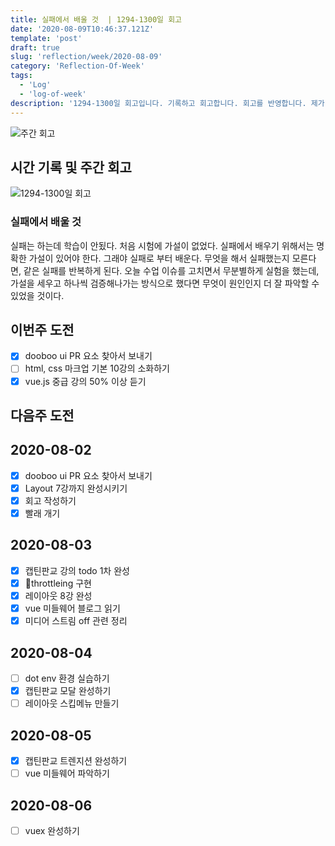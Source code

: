 ```yaml
---
title: 실패에서 배울 것  | 1294-1300일 회고
date: '2020-08-09T10:46:37.121Z'
template: 'post'
draft: true
slug: 'reflection/week/2020-08-09'
category: 'Reflection-Of-Week'
tags:
  - 'Log'
  - 'log-of-week'
description: '1294-1300일 회고입니다. 기록하고 회고합니다. 회고를 반영합니다. 제가 자라는 방식입니다.'
---
```

![주간 회고](https://imgur.com/PwMHNaY.png)



## 시간 기록 및 주간 회고 

![1294-1300일 회고](.png)

### 실패에서 배울 것 
실패는 하는데 학습이 안됬다. 처음 시험에 가설이 없었다. 실패에서 배우기 위해서는 명확한 가설이 있어야 한다. 그래야 실패로 부터 배운다. 무엇을 해서 실패했는지 모른다면, 같은 실패를 반복하게 된다. 오늘 수업 이슈를 고치면서 무분별하게 실험을 했는데, 가설을 세우고 하나씩 검증해나가는 방식으로 했다면 무엇이 원인인지 더 잘 파악할 수 있었을 것이다.

## 이번주 도전
- [x] dooboo ui PR 요소 찾아서 보내기 
- [ ] html, css 마크업 기본 10강의 소화하기 
- [x] vue.js 중급 강의 50% 이상 듣기 

## 다음주 도전

## 2020-08-02
- [x] dooboo ui PR 요소 찾아서 보내기 
- [x] Layout 7강까지 완성시키기 
- [x] 회고 작성하기 
- [x] 빨래 개기 

## 2020-08-03
- [x] 캡틴판교 강의 todo 1차 완성
- [x] throttleing 구현 
- [x] 레이아웃 8강 완성
- [x] vue 미들웨어 블로그 읽기
- [x] 미디어 스트림 off 관련 정리

## 2020-08-04
- [ ] dot env 환경 실습하기
- [x] 캡틴판교 모달 완성하기
- [ ] 레이아웃 스킵메뉴 만들기 

## 2020-08-05
 - [x] 캡틴판교 트렌지션 완성하기
 - [ ] vue 미들웨어 파악하기 

## 2020-08-06
- [ ] vuex 완성하기 

